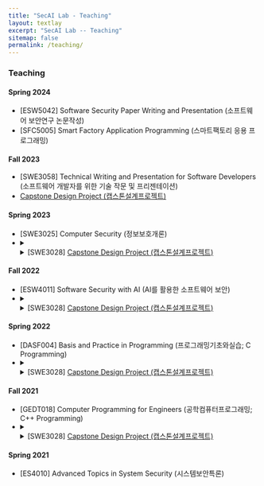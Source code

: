 ```yaml
---
title: "SecAI Lab - Teaching"
layout: textlay
excerpt: "SecAI Lab -- Teaching"
sitemap: false
permalink: /teaching/
---
```


### Teaching

#### Spring 2024
* [ESW5042] Software Security Paper Writing and Presentation (소프트웨어 보안연구 논문작성)
* [SFC5005] Smart Factory Application Programming (스마트팩토리 응용 프로그래밍)

#### Fall 2023
* [SWE3058] Technical Writing and Presentation for Software Developers (소프트웨어 개발자를 위한 기술 작문 및 프리젠테이션)
* <a href="https://github.com/SecAI-Lab/SWE3028-Fall-2023/" target="_blank">Capstone Design Project (캡스톤설계프로젝트)</a>

#### Spring 2023
* [SWE3025] Computer Security (정보보호개론) 
* <details markdown="0">
  <summary>
  <li> [SWE3028] <a href="https://github.com/SecAI-Lab/SWE3028-Spring-2023/" target="_blank">Capstone Design Project (캡스톤설계프로젝트)</a></li>
  </summary>
  <ul>
    <li>(Team A) CockTell: Developing a Web Application For Cocktail Community Service</li>
    <li>(Team B) TimeCodi: Time Coordination Service</li>
    <li>(Team C) NotiSKKU: Notification App for Targeted Major and Topic Information</li>
    <li>(Team D) AI-based Web Application for Children with Autism Spectrum Disorder </li>
    <li>(Team E) Runtime Animation Generate Plug-in using Motion Diffusion Model</li>
    <li>(Team F) Merge: A team building and cooperation platform for developers and designers</li>
    <li>(Team G) Integrated Contents Recommendation Platform across Different Domains</li>
    <li>(Team H) SKKUEXS: Providing Support for Exchange Students at SKKU</li>
  </ul>
  </details>  

#### Fall 2022
* [ESW4011] Software Security with AI (AI를 활용한 소프트웨어 보안)
* <details markdown="0">
  <summary>
  <li>[SWE3028] <a href="https://github.com/SecAI-Lab/SWE3028-Fall-2022/" target="_blank">Capstone Design Project (캡스톤설계프로젝트)</a></li>
  </summary>
  <ul>
    <li>(Team A) SKKUlar; Scholarship Finder (Mobile App)* <br>
    [성균관대 소프트웨어학과 캡스톤 디자인 경진대회 최우수상 수상]</li>
    <li>(Team B) Coloring Old Pictures with State-of-the-art Colorization Techniques (Web Application)* <br>[동대회 장려상 수상]</li>
    <li>(Team C) ZzangBaguni; Mobile Platform for the Optimal Purchase of Items from Nearby Markets</li>
    <li>(Team D) Walking Mate and Tracking Diary (Mobile App)* <br> [동대회 우수상 수상]</li>
    <li>(Team E) YoungFarmer; Mobile Platform for Farm Products' Transactions</li>
    <li>(Team F) Skkudo; College Club Management Web Platform* <br> [동대회 우수상 수상]</li>
    <li>(Team G) MyCampus; Customized Course Manager for iCampus@SKKU (Chrome Extension)* <br> [동대회 장려상 수상]</li>
    <li>(Team H) Kingo Manager; Private Assistant for the Requirements of Graduation (Mobile App)* <br> [동대회 장려상 수상]</li>
  </ul>
  </details>  

#### Spring 2022
* [DASF004] Basis and Practice in Programming (프로그래밍기초와실습; C Programming)
* <details markdown="0">
  <summary>
  <li>[SWE3028] <a href="https://github.com/SecAI-Lab/SWE3028-Spring-2022/" target="_blank">Capstone Design Project (캡스톤설계프로젝트)</a></li>
  </summary>
  <ul>
    <li>(Team A) Virtual Korea: a Novel Online Discussion Platform Based on an AI Arbitrator * <br>
    <a href="https://kism.or.kr/bbs/board.php?bo_table=AL01000000&wr_id=355" target="_blank">[Best Paper Award at the Capstone Design Project Competition by Korean Institute of Smart Media]</a></li>
    <li>(Team B) Mobile Robot Platform at Nursing Home for Elderly with Application Service</li>
    <li>(Team C) IsRun: Mobile Application for Beginning Runners</li>
    <li>(Team D) Preventing Turtle Neck Syndrome using Machine Learning</li>
    <li>(Team E) AR Indoor Navigation for SKKU Natural Science Campus Benzene-ring Building</li>
    <li>(Team F) AI, GO DOODLE: Web Game Service with AI</li>    
  </ul>
  </details>

#### Fall 2021
* [GEDT018] Computer Programming for Engineers (공학컴퓨터프로그래밍; C++ Programming)
* <details markdown="0">
  <summary>
  <li>[SWE3028] <a href="https://github.com/SecAI-Lab/SWE3028-Fall-2021/" target="_blank">Capstone Design Project (캡스톤설계프로젝트)</a></li>
  </summary>
  <ul>
    <li>(Team A) GANdan-fontmaker: Web Service for Handwritten-Hangul Font Generation</li>
    <li>(Team B) S-Gether: Web Application for Sharing Goal</li>
    <li>(Team C) Explainable AI model for Stock Trading</li>
    <li>(Team D) AI-Powered Anime Character Editing Web App</li>
    <li>(Team E) Stock-loss Prevention: Mobile Application with CNN-LSTM Model for Predicting Sharp Rises and Falls in Stock Price</li>
    <li>(Team F) Review Note Auto Generation Application* <br>
    [성균관대 글로벌융합학부 인공지능융합의 날 공모전 수상]</li>
    <li>(Team G) Deep Learning Based Fashion Recommendation Application</li>
    <li>(Team H) CNN based Location Image Search and its Adaptation to Social Network* <br>
    [성균관대 글로벌융합학부 인공지능융합의 날 공모전 수상]</li>
  </ul>
  </details> 

#### Spring 2021
* [ES4010] Advanced Topics in System Security (시스템보안특론) 
